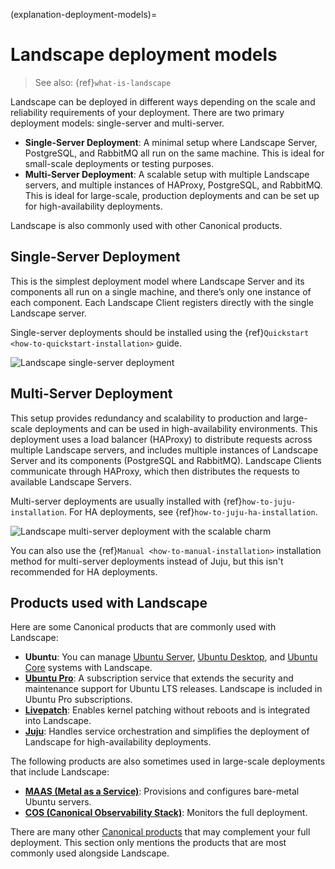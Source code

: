 (explanation-deployment-models)=
# Landscape deployment models

> See also: {ref}`what-is-landscape`

Landscape can be deployed in different ways depending on the scale and reliability requirements of your deployment. There are two primary deployment models: single-server and multi-server.

- **Single-Server Deployment**: A minimal setup where Landscape Server, PostgreSQL, and RabbitMQ all run on the same machine. This is ideal for small-scale deployments or testing purposes.
- **Multi-Server Deployment**: A scalable setup with multiple Landscape servers, and multiple instances of HAProxy, PostgreSQL, and RabbitMQ. This is ideal for large-scale, production deployments and can be set up for high-availability deployments.

Landscape is also commonly used with other Canonical products.

## Single-Server Deployment

This is the simplest deployment model where Landscape Server and its components all run on a single machine, and there’s only one instance of each component. Each Landscape Client registers directly with the single Landscape server.

Single-server deployments should be installed using the {ref}`Quickstart <how-to-quickstart-installation>` guide.

![Landscape single-server deployment](https://assets.ubuntu.com/v1/efcf89cc-Deployment_Landscape%20(1).png)

## Multi-Server Deployment

This setup provides redundancy and scalability to production and large-scale deployments and can be used in high-availability environments. This deployment uses a load balancer (HAProxy) to distribute requests across multiple Landscape servers, and includes multiple instances of Landscape Server and its components (PostgreSQL and RabbitMQ). Landscape Clients communicate through HAProxy, which then distributes the requests to available Landscape Servers.

Multi-server deployments are usually installed with {ref}`how-to-juju-installation`. For HA deployments, see {ref}`how-to-juju-ha-installation`.

![Landscape multi-server deployment with the scalable charm](https://assets.ubuntu.com/v1/fbb9e2c3-HA_Deployment_Landscape%20(1).png)

You can also use the {ref}`Manual <how-to-manual-installation>` installation method for multi-server deployments instead of Juju, but this isn't recommended for HA deployments.

## Products used with Landscape

Here are some Canonical products that are commonly used with Landscape:

- **Ubuntu**: You can manage [Ubuntu Server](https://documentation.ubuntu.com/server/), [Ubuntu Desktop](https://help.ubuntu.com/), and [Ubuntu Core](https://ubuntu.com/core/docs) systems with Landscape.
- [**Ubuntu Pro**](https://documentation.ubuntu.com/pro/): A subscription service that extends the security and maintenance support for Ubuntu LTS releases. Landscape is included in Ubuntu Pro subscriptions.
- [**Livepatch**](https://ubuntu.com/security/livepatch/docs): Enables kernel patching without reboots and is integrated into Landscape.
- [**Juju**](https://documentation.ubuntu.com/juju/latest/): Handles service orchestration and simplifies the deployment of Landscape for high-availability deployments.

The following products are also sometimes used in large-scale deployments that include Landscape:

- [**MAAS (Metal as a Service)**](https://maas.io/docs): Provisions and configures bare-metal Ubuntu servers.
- [**COS (Canonical Observability Stack)**](https://charmhub.io/topics/canonical-observability-stack): Monitors the full deployment.

There are many other [Canonical products](https://canonical.com/) that may complement your full deployment. This section only mentions the products that are most commonly used alongside Landscape. 